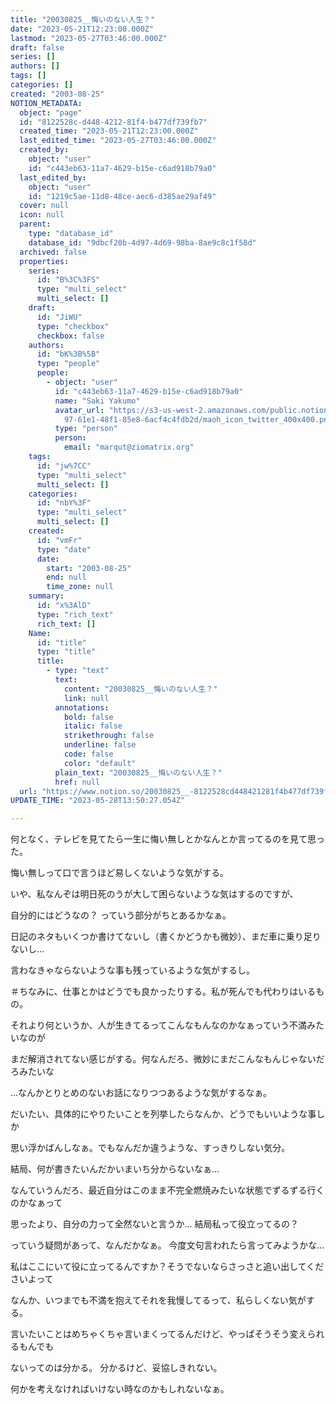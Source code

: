 ```yaml
---
title: "20030825__悔いのない人生？"
date: "2023-05-21T12:23:00.000Z"
lastmod: "2023-05-27T03:46:00.000Z"
draft: false
series: []
authors: []
tags: []
categories: []
created: "2003-08-25"
NOTION_METADATA:
  object: "page"
  id: "8122528c-d448-4212-81f4-b477df739fb7"
  created_time: "2023-05-21T12:23:00.000Z"
  last_edited_time: "2023-05-27T03:46:00.000Z"
  created_by:
    object: "user"
    id: "c443eb63-11a7-4629-b15e-c6ad918b79a0"
  last_edited_by:
    object: "user"
    id: "1219c5ae-11d8-48ce-aec6-d385ae29af49"
  cover: null
  icon: null
  parent:
    type: "database_id"
    database_id: "9dbcf20b-4d97-4d69-98ba-8ae9c8c1f58d"
  archived: false
  properties:
    series:
      id: "B%3C%3FS"
      type: "multi_select"
      multi_select: []
    draft:
      id: "JiWU"
      type: "checkbox"
      checkbox: false
    authors:
      id: "bK%3B%5B"
      type: "people"
      people:
        - object: "user"
          id: "c443eb63-11a7-4629-b15e-c6ad918b79a0"
          name: "Saki Yakumo"
          avatar_url: "https://s3-us-west-2.amazonaws.com/public.notion-static.com/3ad1c4\
            97-61e1-48f1-85e8-6acf4c4fdb2d/maoh_icon_twitter_400x400.png"
          type: "person"
          person:
            email: "marqut@ziomatrix.org"
    tags:
      id: "jw%7CC"
      type: "multi_select"
      multi_select: []
    categories:
      id: "nbY%3F"
      type: "multi_select"
      multi_select: []
    created:
      id: "vmFr"
      type: "date"
      date:
        start: "2003-08-25"
        end: null
        time_zone: null
    summary:
      id: "x%3AlD"
      type: "rich_text"
      rich_text: []
    Name:
      id: "title"
      type: "title"
      title:
        - type: "text"
          text:
            content: "20030825__悔いのない人生？"
            link: null
          annotations:
            bold: false
            italic: false
            strikethrough: false
            underline: false
            code: false
            color: "default"
          plain_text: "20030825__悔いのない人生？"
          href: null
  url: "https://www.notion.so/20030825__-8122528cd448421281f4b477df739fb7"
UPDATE_TIME: "2023-05-28T13:50:27.054Z"

---
```

<link rel="stylesheet" href="https://cdn.jsdelivr.net/npm/katex@0.16.2/dist/katex.min.css" integrity="sha384-bYdxxUwYipFNohQlHt0bjN/LCpueqWz13HufFEV1SUatKs1cm4L6fFgCi1jT643X" crossorigin="anonymous">


何となく、テレビを見てたら一生に悔い無しとかなんとか言ってるのを見て思った。


悔い無しって口で言うほど易しくないような気がする。


いや、私なんぞは明日死のうが大して困らないような気はするのですが、


自分的にはどうなの？ っていう部分がちとあるかなぁ。


日記のネタもいくつか書けてないし（書くかどうかも微妙）、まだ車に乗り足りないし…


言わなきゃならないような事も残っているような気がするし。


＃ちなみに、仕事とかはどうでも良かったりする。私が死んでも代わりはいるもの。


それより何というか、人が生きてるってこんなもんなのかなぁっていう不満みたいなのが


まだ解消されてない感じがする。何なんだろ、微妙にまだこんなもんじゃないだろみたいな


…なんかとりとめのないお話になりつつあるような気がするなぁ。


だいたい、具体的にやりたいことを列挙したらなんか、どうでもいいような事しか


思い浮かばんしなぁ。でもなんだか違うような、すっきりしない気分。


結局、何が書きたいんだかいまいち分からないなぁ…


なんていうんだろ、最近自分はこのまま不完全燃焼みたいな状態でずるずる行くのかなぁって


思ったより、自分の力って全然ないと言うか… 結局私って役立ってるの？


っていう疑問があって、なんだかなぁ。 今度文句言われたら言ってみようかな…


私はここにいて役に立ってるんですか？そうでないならさっさと追い出してくださいよって


なんか、いつまでも不満を抱えてそれを我慢してるって、私らしくない気がする。


言いたいことはめちゃくちゃ言いまくってるんだけど、やっぱそうそう変えられるもんでも


ないってのは分かる。 分かるけど、妥協しきれない。


何かを考えなければいけない時なのかもしれないなぁ。

